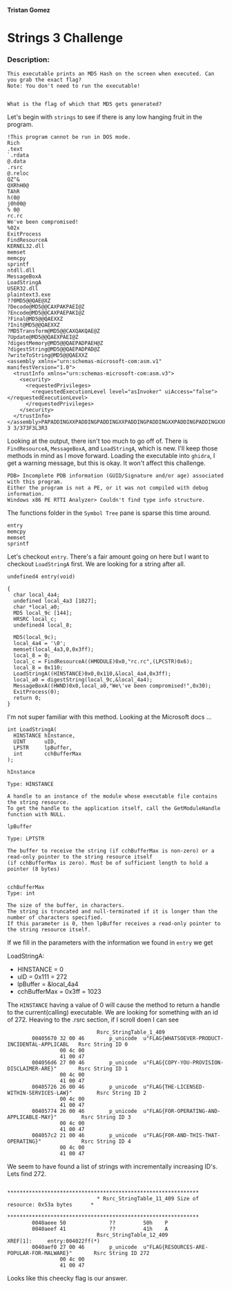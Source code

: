 **Tristan Gomez**

# Strings 3 Challenge

### Description:
```
This executable prints an MD5 Hash on the screen when executed. Can you grab the exact flag?
Note: You don't need to run the executable!


What is the flag of which that MD5 gets generated?
```

Let's begin with `strings` to see if there is any low hanging fruit in the program.

```
!This program cannot be run in DOS mode.
Rich
.text
`.rdata
@.data
.rsrc
@.reloc
QZ^&
QXRhH0@
TAhR
h(0@
j0h00@
% 0@
rc.rc
We've been compromised!
%02x
ExitProcess
FindResourceA
KERNEL32.dll
memset                                                                                                             
memcpy                                                                                                             
sprintf                                                                                                            
ntdll.dll                                                                                                          
MessageBoxA                                                                                                        
LoadStringA                                                                                                        
USER32.dll                                                                                                         
plaintext3.exe                                                                                                     
??0MD5@@QAE@XZ                                                                                                     
?Decode@MD5@@CAXPAKPAEI@Z                                                                                          
?Encode@MD5@@CAXPAEPAKI@Z                                                                                          
?Final@MD5@@QAEXXZ                                                                                                 
?Init@MD5@@QAEXXZ                                                                                                  
?MD5Transform@MD5@@CAXQAKQAE@Z                                                                                     
?Update@MD5@@QAEXPAEI@Z                                                                                            
?digestMemory@MD5@@QAEPADPAEH@Z                                                                                    
?digestString@MD5@@QAEPADPAD@Z                                                                                     
?writeToString@MD5@@QAEXXZ                                                                                         
<assembly xmlns="urn:schemas-microsoft-com:asm.v1" manifestVersion="1.0">
  <trustInfo xmlns="urn:schemas-microsoft-com:asm.v3">
    <security>
      <requestedPrivileges>
        <requestedExecutionLevel level="asInvoker" uiAccess="false"></requestedExecutionLevel>
      </requestedPrivileges>
    </security>
  </trustInfo>
</assembly>PAPADDINGXXPADDINGPADDINGXXPADDINGPADDINGXXPADDINGPADDINGXXPADDINGPADDINGXXPADDINGPADDINGXXPADDINGPADDINGXXPADDINGPADDINGXXPADDINGPADDINGXXPADDINGPADDINGXXPADDINGPADDINGXXPADDINGPADDINGXXPADDINGPADDINGXXPADDINGPADDINGXXPADDINGPADDINGXXPADDINGPADDINGXXPADDINGPADDINGXXPADDINGPADDINGXXPADDINGPADDINGXXPADDINGPADDINGXXPADDINGPADDINGXXPADDINGPADDINGXXPADDINGPADDINGXXPADDINGPADDINGXXPADDING
3 3/373F3L3R3
```

Looking at the output, there isn't too much to go off of. There is `FindResourceA`, `MessageBoxA`, and `LoadStringA`, which is new. 
I'll keep those methods in mind as I move forward. Loading the executable into `ghidra`, I get a warning message, but this is okay.
It won't affect this challenge.



```
PDB> Incomplete PDB information (GUID/Signature and/or age) associated with this program.
Either the program is not a PE, or it was not compiled with debug information.
Windows x86 PE RTTI Analyzer> Couldn't find type info structure.
```

The functions folder in the `Symbol Tree` pane is sparse this time around.

```
entry
memcpy
memset
sprintf
```

Let's checkout `entry`. There's a fair amount going on here but I want to checkout `LoadStringA` first.
We are looking for a string after all. 

```
undefined4 entry(void)

{
  char local_4a4;
  undefined local_4a3 [1027];
  char *local_a0;
  MD5 local_9c [144];
  HRSRC local_c;
  undefined4 local_8;
  
  MD5(local_9c);
  local_4a4 = '\0';
  memset(local_4a3,0,0x3ff);
  local_8 = 0;
  local_c = FindResourceA((HMODULE)0x0,"rc.rc",(LPCSTR)0x6);
  local_8 = 0x110;
  LoadStringA((HINSTANCE)0x0,0x110,&local_4a4,0x3ff);
  local_a0 = digestString(local_9c,&local_4a4);
  MessageBoxA((HWND)0x0,local_a0,"We\'ve been compromised!",0x30);
  ExitProcess(0);
  return 0;
}
```

I'm not super familiar with this method. Looking at the Microsoft docs ...

```
int LoadStringA(
  HINSTANCE hInstance,
  UINT      uID,
  LPSTR     lpBuffer,
  int       cchBufferMax
);

hInstance

Type: HINSTANCE

A handle to an instance of the module whose executable file contains the string resource. 
To get the handle to the application itself, call the GetModuleHandle function with NULL.

lpBuffer

Type: LPTSTR

The buffer to receive the string (if cchBufferMax is non-zero) or a read-only pointer to the string resource itself 
(if cchBufferMax is zero). Must be of sufficient length to hold a pointer (8 bytes)


cchBufferMax
Type: int

The size of the buffer, in characters. 
The string is truncated and null-terminated if it is longer than the number of characters specified. 
If this parameter is 0, then lpBuffer receives a read-only pointer to the string resource itself.
```

If we fill in the parameters with the information we found in `entry` we get 

LoadStringA:
* HINSTANCE = 0
* uID = 0x111 = 272
* lpBuffer = &local_4a4
* cchBufferMax = 0x3ff = 1023

The `HINSTANCE` having a value of 0 will cause the method to return a handle to the current(calling) executable. We are looking for something with an id of 272. Heaving to the .rsrc section, if I scroll doen I can see

```
                             Rsrc_StringTable_1_409
        00405670 32 00 46        p_unicode  u"FLAG{WHATSOEVER-PRODUCT-INCIDENTAL-APPLICABL   Rsrc String ID 0
                 00 4c 00 
                 41 00 47 
        004056d6 27 00 46        p_unicode  u"FLAG{COPY-YOU-PROVISION-DISCLAIMER-ARE}"       Rsrc String ID 1
                 00 4c 00 
                 41 00 47 
        00405726 26 00 46        p_unicode  u"FLAG{THE-LICENSED-WITHIN-SERVICES-LAW}"        Rsrc String ID 2
                 00 4c 00 
                 41 00 47 
        00405774 26 00 46        p_unicode  u"FLAG{FOR-OPERATING-AND-APPLICABLE-MAY}"        Rsrc String ID 3
                 00 4c 00 
                 41 00 47 
        004057c2 21 00 46        p_unicode  u"FLAG{FOR-AND-THIS-THAT-OPERATING}"             Rsrc String ID 4
                 00 4c 00 
                 41 00 47 

```

We seem to have found a list of strings with incrementally increasing ID's. Lets find 272.

```
                             **************************************************************
                             * Rsrc_StringTable_11_409 Size of resource: 0x53a bytes      *
                             **************************************************************
        0040aeee 50              ??         50h    P
        0040aeef 41              ??         41h    A
                             Rsrc_StringTable_12_409                         XREF[1]:     entry:004022ff(*)  
        0040aef0 27 00 46        p_unicode  u"FLAG{RESOURCES-ARE-POPULAR-FOR-MALWARE}"       Rsrc String ID 272
                 00 4c 00 
                 41 00 47 

```

Looks like this cheecky flag is our answer. 





